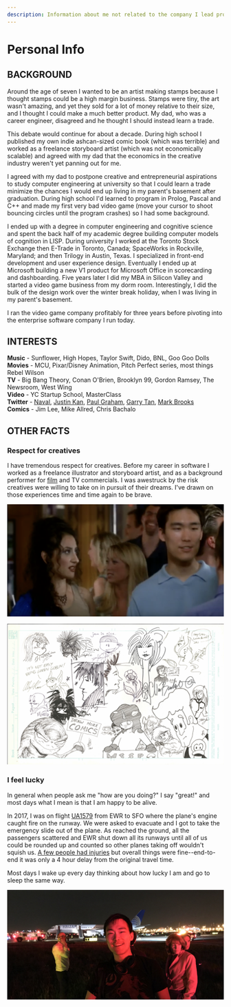 ```yaml
---
description: Information about me not related to the company I lead professionally.
---
```


# Personal Info

## BACKGROUND

Around the age of seven I wanted to be an artist making stamps because I thought stamps could be a high margin business. Stamps were tiny, the art wasn't amazing, and yet they sold for a lot of money relative to their size, and I thought I could make a much better product. My dad, who was a career engineer, disagreed and he thought I should instead learn a trade.   
  
This debate would continue for about a decade. During high school I published my own indie ashcan-sized comic book \(which was terrible\) and worked as a freelance storyboard artist \(which was not economically scalable\) and agreed with my dad that the economics in the creative industry weren't yet panning out for me.  

I agreed with my dad to postpone creative and entrepreneurial aspirations to study computer engineering at university so that I could learn a trade minimize the chances I would end up living in my parent's basement after graduation. During high school I'd learned to program in Prolog, Pascal and C++ and made my first very bad video game \(move your cursor to shoot bouncing circles until the program crashes\) so I had some background.  
  
I ended up with a degree in computer engineering and cognitive science and spent the back half of my academic degree building computer models of cognition in LISP. During university I worked at the Toronto Stock Exchange then E-Trade in Toronto, Canada; SpaceWorks in Rockville, Maryland; and then Trilogy in Austin, Texas. I specialized in front-end development and user experience design. Eventually I ended up at Microsoft building a new V1 product for Microsoft Office in scorecarding and dashboarding. Five years later I did my MBA in Silicon Valley and started a video game business from my dorm room. Interestingly, I did the bulk of the design work over the winter break holiday, when I was living in my parent's basement.

I ran the video game company profitably for three years before pivoting into the enterprise software company I run today. 

## INTERESTS

**Music** - Sunflower, High Hopes, Taylor Swift, Dido, BNL, Goo Goo Dolls  
**Movies** - MCU, Pixar/Disney Animation, Pitch Perfect series, most things Rebel Wilson  
**TV** - Big Bang Theory, Conan O'Brien, Brooklyn 99, Gordon Ramsey, The Newsroom, West Wing  
**Video** - YC Startup School, MasterClass   
**Twitter** - [Naval](https://twitter.com/naval), [Justin Kan](https://twitter.com/justinkan), [Paul Graham](https://twitter.com/paulg), [Garry Tan](https://twitter.com/garrytan), [Mark Brooks](https://twitter.com/MarkBrooksArt)  
**Comics** - Jim Lee, Mike Allred, Chris Bachalo

## OTHER FACTS  

### Respect for creatives 

I have tremendous respect for creatives. Before my career in software I worked as a freelance illustrator and storyboard artist, and as a background performer for [film](https://www.youtube.com/watch?v=EFGr2_cOOTk) and TV commercials. I was awestruck by the risk creatives were willing to take on in pursuit of their dreams. I've drawn on those experiences time and time again to be brave. 

![Screenshot from days working as a background performer in film and TV commercials](../../../.gitbook/assets/image%20%281%29.png)

![I worked as an illustrator in high school and got to do a &quot;jam session&quot; with pro illustrators. This piece includes Mike Mignola, Alex Ross, Chris Bachalo, Jill Thompson, Terry Moore among others.](../../../.gitbook/assets/image.png)

### I feel lucky 

In general when people ask me "how are you doing?" I say "great!" and most days what I mean is that I am happy to be alive.  
  
In 2017, I was on flight [UA1579](https://twitter.com/hashtag/ua1579?src=hash) from EWR to SFO where the plane's engine caught fire on the runway. We were asked to evacuate and I got to take the emergency slide out of the plane. As reached the ground, all the passengers scattered and EWR shut down all its runways until all of us could be rounded up and counted so other planes taking off wouldn't squish us. [A few people had injuries](https://www.sfgate.com/bayarea/article/5-hurt-when-engine-on-SF-bound-plane-catches-fire-11168989.php) but overall things were fine--end-to-end it was only a 4 hour delay from the original travel time.   
  
Most days I wake up every day thinking about how lucky I am and go to sleep the same way.

![Me at EWR after taking emergency slide out of a plane whose engine was on fire. Picture taken with a company-branded selfie-stick.](../../../.gitbook/assets/image%20%283%29.png)



